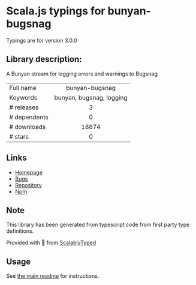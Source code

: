 
# Scala.js typings for bunyan-bugsnag

Typings are for version 3.0.0

## Library description:
A Bunyan stream for logging errors and warnings to Bugsnag

|                    |                 |
| ------------------ | :-------------: |
| Full name          | bunyan-bugsnag |
| Keywords           | bunyan, bugsnag, logging |
| # releases         | 3 |
| # dependents       | 0 |
| # downloads        | 18874 |
| # stars            | 0 |

## Links
- [Homepage](https://github.com/marnusw/bunyan-bugsnag)
- [Bugs](https://github.com/marnusw/bunyan-bugsnag/issues)
- [Repository](https://github.com/marnusw/bunyan-bugsnag)
- [Npm](https://www.npmjs.com/package/bunyan-bugsnag)
    


## Note
This library has been generated from typescript code from first party type definitions.

Provided with :purple_heart: from [ScalablyTyped](https://github.com/oyvindberg/ScalablyTyped)

## Usage
See [the main readme](../../readme.md) for instructions.


